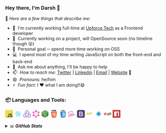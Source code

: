 ###  Hey there, I'm Darsh 👋

📌 _Here are a few things that describe me:_

- 💼 &nbsp;I'm currently working full-time at [Upforce Tech](https://www.upforcetech.com/) as a Frontend developer
- 🔖 &nbsp;Currently working on a project, will OpenSource soon (no timeline though 😜)
- 🔭 &nbsp;Personal goal ─ spend more time working on OSS
- 💻 &nbsp;I spend most of my time writing JavaScript on both the front-end and back-end
- 💬 &nbsp;Ask me about anything, I'll be happy to help
- 📫 &nbsp;_How to reach me:_ [Twitter](https://twitter.com/iamdarshshah) | [Linkedin](https://www.linkedin.com/in/iamdarshshah/) | [Email](mailto:imdarshshah@gmail.com) | [Website](https://darshshah.me) 🚀
- 😄 &nbsp;_Pronouns:_ he/him
- ⚡ &nbsp;_Fun fact:_ I ❤️ what I am doing!!😄

### 📦 Languages and Tools: 

<code><img height="25" src="https://raw.githubusercontent.com/github/explore/80688e429a7d4ef2fca1e82350fe8e3517d3494d/topics/javascript/javascript.png"></code>
<code><img height="25" src="https://raw.githubusercontent.com/github/explore/80688e429a7d4ef2fca1e82350fe8e3517d3494d/topics/react/react.png"></code>
<code><img height="25" src="https://raw.githubusercontent.com/github/explore/80688e429a7d4ef2fca1e82350fe8e3517d3494d/topics/redux/redux.png"></code>
<code><img height="25" src="https://raw.githubusercontent.com/github/explore/5c058a388828bb5fde0bcafd4bc867b5bb3f26f3/topics/graphql/graphql.png"></code>
<code><img height="25" src="https://raw.githubusercontent.com/github/explore/80688e429a7d4ef2fca1e82350fe8e3517d3494d/topics/nodejs/nodejs.png"></code>
<code><img height="25" src="https://raw.githubusercontent.com/github/explore/80688e429a7d4ef2fca1e82350fe8e3517d3494d/topics/html/html.png"></code>
<code><img height="25" src="https://raw.githubusercontent.com/github/explore/80688e429a7d4ef2fca1e82350fe8e3517d3494d/topics/css/css.png"></code>
<code><img height="25" src="https://raw.githubusercontent.com/github/explore/80688e429a7d4ef2fca1e82350fe8e3517d3494d/topics/sass/sass.png"></code>
<code><img height="25" src="https://raw.githubusercontent.com/github/explore/80688e429a7d4ef2fca1e82350fe8e3517d3494d/topics/bootstrap/bootstrap.png"></code>
<code><img height="25" src="https://raw.githubusercontent.com/github/explore/cb39e2385dfcec8a661d01bfacff6b1e33bbaa9d/topics/babel/babel.png"></code>
<code><img height="25" src="https://raw.githubusercontent.com/github/explore/80688e429a7d4ef2fca1e82350fe8e3517d3494d/topics/webpack/webpack.png"></code>
<code><img height="25" src="https://raw.githubusercontent.com/github/explore/80688e429a7d4ef2fca1e82350fe8e3517d3494d/topics/git/git.png"></code>
<code><img height="25" src="https://raw.githubusercontent.com/github/explore/80688e429a7d4ef2fca1e82350fe8e3517d3494d/topics/npm/npm.png"></code>
<br />
<details>
  <summary>📊 <b><i>GitHub Stats</i></b></summary>
  <img src="https://github-readme-stats.vercel.app/api?username=iamdarshshah&show_icons=true&theme=gotham" alt="Darsh Shah GitHub Stats" />
</details>



